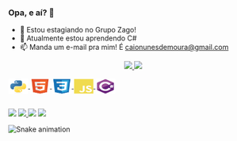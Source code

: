 ### Opa, e aí? 👋

- 🔭 Estou estagiando no Grupo Zago! 
- 🌱 Atualmente estou aprendendo C#
- 📫 Manda um e-mail pra mim! É caionunesdemoura@gmail.com

<div align="center">
  <a href="https://github.com/CaioNM">
  <img height="180em" src="https://github-readme-stats.vercel.app/api?username=CaioNM&show_icons=true&theme=vue-dark&include_all_commits=true&count_private=true"/>
  <img height="180em" src="https://github-readme-stats.vercel.app/api/top-langs/?username=CaioNM&layout=compact&langs_count=7&theme=vue-dark"/>
</div>
<div style="display: inline_block"><br>
  <img align="center" alt="CaioPython" height="30" width="40" src="https://raw.githubusercontent.com/devicons/devicon/master/icons/python/python-original.svg">
  <img align="center" alt="CaioHTML" height="30" width="40" src="https://raw.githubusercontent.com/devicons/devicon/master/icons/html5/html5-original.svg">
  <img align="center" alt="CaioCSS" height="30" width="40" src="https://raw.githubusercontent.com/devicons/devicon/master/icons/css3/css3-original.svg">
  <img align="center" alt="CaioJs" height="30" width="40" src="https://raw.githubusercontent.com/devicons/devicon/master/icons/javascript/javascript-plain.svg">
  <img align="center" alt="CaioCsharp" height="30" width="40" src="https://raw.githubusercontent.com/devicons/devicon/master/icons/csharp/csharp-original.svg">
</div>
  
  ##
 
<div> 
  <a href="https://www.linkedin.com/in/caio-moura-88a65b207" target="_blank"><img src="https://img.shields.io/badge/-LinkedIn-%230077B5?style=for-the-badge&logo=linkedin&logoColor=white" target="_blank"></a>
    <a href = "mailto:caionunesdemoura@gmail.com"><img src="https://img.shields.io/badge/-Gmail-%23333?style=for-the-badge&logo=gmail&logoColor=white" target="_blank">
    <a href="https://api.whatsapp.com/send?phone=5561984230923&text=Ol%C3%A1%2C%20vi%20seu%20perfil!%20Gostaria%20de%20conversar%2C%20pode%20entrar%20em%20contato%20comigo%20por%2Fpelo%20*%5Binsira%20aqui%20o%20m%C3%A9todo%20desejado%5D*" target="_blank"><img src="https://img.shields.io/badge/WhatsApp-25D366?style=for-the-badge&logo=whatsapp&logoColor=white" target="_blank"></a>
    <a href="https://www.instagram.com/caionunes.moura" target="_blank"><img src="https://img.shields.io/badge/-Instagram-%23E4405F?style=for-the-badge&logo=instagram&logoColor=white" target="_blank"></a> 
 
  ![Snake animation](https://github.com/CaioNM/CaioNM/blob/output/github-contribution-grid-snake.svg)
 
</div>
